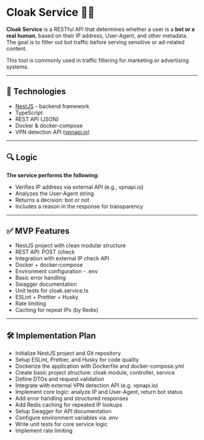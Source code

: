 # Cloak Service 🕵️‍♂️

**Cloak Service** is a RESTful API that determines whether a user is a **bot or a real human**, based on their IP address, User-Agent, and other metadata. The goal is to filter out bot traffic before serving sensitive or ad-related content.

This tool is commonly used in traffic filtering for marketing or advertising systems.

---

## 🚀 Technologies

- [NestJS](https://nestjs.com/) – backend framework
- TypeScript
- REST API (JSON)
- Docker & docker-compose
- VPN detection API ([vpnapi.io](https://vpnapi.io/))

---

## 🔍 Logic
**The service performs the following:**

- Verifies IP address via external API (e.g., vpnapi.io)
- Analyzes the User-Agent string
- Returns a decision: bot or not
- Includes a reason in the response for transparency

---

## ✅ MVP Features
- NestJS project with clean modular structure
- REST API: POST /check
- Integration with external IP check API
- Docker + docker-compose
- Environment configuration - .env
- Basic error handling
- Swagger documentation
- Unit tests for cloak.service.ts
- ESLint + Prettier + Husky
- Rate limiting
- Caching for repeat IPs (by Redis)

---

## 🛠 Implementation Plan
- Initialize NestJS project and Git repository
- Setup ESLint, Prettier, and Husky for code quality
- Dockerize the application with Dockerfile and docker-compose.yml
- Create basic project structure: cloak module, controller, service
- Define DTOs and request validation
- Integrate with external VPN detection API (e.g. vpnapi.io)
- Implement core logic: analyze IP and User-Agent, return bot status
- Add error handling and structured responses
- Add Redis caching for repeated IP lookups
- Setup Swagger for API documentation
- Configure environment variables via .env
- Write unit tests for core service logic
- Implement rate limiting